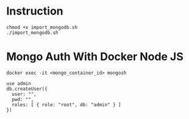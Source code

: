 # Instruction
```
chmod +x import_mongodb.sh
./import_mongodb.sh
```
# Mongo Auth With Docker Node JS

``` 
docker exec -it <mongo_container_id> mongosh

use admin
db.createUser({
  user: "",
  pwd: "",
  roles: [ { role: "root", db: "admin" } ]
})
```